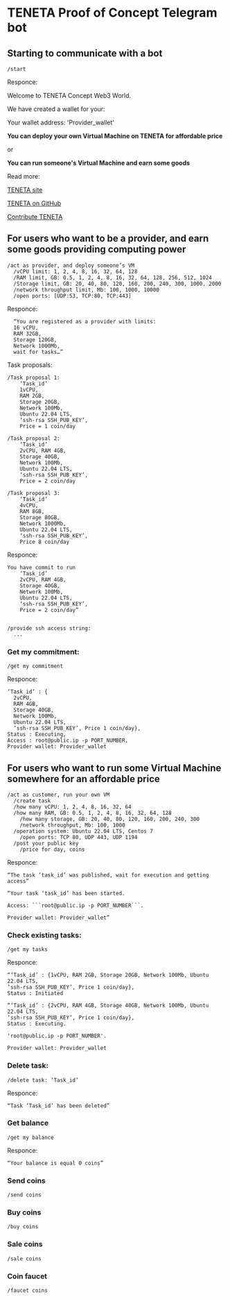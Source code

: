 # TENETA Proof of Concept Telegram bot

## Starting to communicate with a bot

```
/start
```

Responce:


Welcome to TENETA Concept Web3 World.

We have created a wallet for your:

Your wallet address: 'Provider_wallet'

**You can deploy your own Virtual Machine on TENETA for affordable price**

or

**You can run someone's Virtual Machine and earn some goods**


Read more:

[TENETA site](https://teneta.io)

[TENETA on GitHub](https://github.com/teneta-io)

[Contribute TENETA](mailto:join@teneta.io)


## For users who want to be a provider, and earn some goods providing computing power

```
/act as provider, and deploy someone’s VM
  /vCPU limit: 1, 2, 4, 8, 16, 32, 64, 128
  /RAM limit, GB: 0.5, 1, 2, 4, 8, 16, 32, 64, 128, 256, 512, 1024
  /Storage limit, GB: 20, 40, 80, 120, 160, 200, 240, 300, 1000, 2000
  /network throughput limit, Mb: 100, 1000, 10000
  /open ports: [UDP:53, TCP:80, TCP:443]
```

Responce:

```
  “You are registered as a provider with limits:
  16 vCPU,
  RAM 32GB,
  Storage 120GB,
  Network 1000Mb,
  wait for tasks…”

```
Task proposals:
```
/Task proposal 1:
    ‘Task_id’
    1vCPU,
    RAM 2GB,
    Storage 20GB,
    Network 100Mb,
    Ubuntu 22.04 LTS,
    ‘ssh-rsa SSH_PUB_KEY’,
    Price = 1 coin/day

/Task proposal 2:
    ‘Task_id’
    2vCPU, RAM 4GB,
    Storage 40GB,
    Network 100Mb,
    Ubuntu 22.04 LTS,
    ‘ssh-rsa SSH_PUB_KEY’,
    Price = 2 coin/day

/Task proposal 3:
    ‘Task_id’
    4vCPU,
    RAM 8GB,
    Storage 80GB,
    Network 1000Mb,
    Ubuntu 22.04 LTS,
    ‘ssh-rsa SSH_PUB_KEY’,
    Price 8 coin/day
```
Responce:
```
You have commit to run
    ‘Task_id’
    2vCPU, RAM 4GB,
    Storage 40GB,
    Network 100Mb,
    Ubuntu 22.04 LTS,
    ‘ssh-rsa SSH_PUB_KEY’,
    Price = 2 coin/day”


/provide ssh access string:
  ...
```

### Get my commitment:

```
/get my commitment
```

Responce:

```
‘Task_id’ : {
  2vCPU,
  RAM 4GB,
  Storage 40GB,
  Network 100Mb,
  Ubuntu 22.04 LTS,
  ‘ssh-rsa SSH_PUB_KEY’, Price 1 coin/day},
Status : Executing,
Access : root@public.ip -p PORT_NUMBER,
Provider wallet: Provider_wallet
```

## For users who want to run some Virtual Machine somewhere for an affordable price

```
/act as customer, run your own VM
  /create task
  /how many vCPU: 1, 2, 4, 8, 16, 32, 64
  /how many RAM, GB: 0.5, 1, 2, 4, 8, 16, 32, 64, 128
	/how many storage, GB: 20, 40, 80, 120, 160, 200, 240, 300
	/network throughput, Mb: 100, 1000		
  /operation system: Ubuntu 22.04 LTS, Centos 7
	/open ports: TCP 80, UDP 443, UDP 1194
  /post your public key
	/price for day, coins
```

Responce:

```
“The task ‘task_id’ was published, wait for execution and getting access”

“Your task ‘task_id’ has been started.

Access: ```root@public.ip -p PORT_NUMBER```.

Provider wallet: Provider_wallet”
```

### Check existing tasks:

```
/get my tasks
```
Responce:
```
“‘Task_id’ : {1vCPU, RAM 2GB, Storage 20GB, Network 100Mb, Ubuntu 22.04 LTS,
‘ssh-rsa SSH_PUB_KEY’, Price 1 coin/day},
Status : Initiated

“‘Task_id’ : {2vCPU, RAM 4GB, Storage 40GB, Network 100Mb, Ubuntu 22.04 LTS,
‘ssh-rsa SSH_PUB_KEY’, Price 1 coin/day},
Status : Executing.

'root@public.ip -p PORT_NUMBER'.

Provider wallet: Provider_wallet
```

### Delete task:

```
/delete task: ‘Task_id’
```

Responce:

```
“Task ‘Task_id’ has been deleted”
```

### Get balance

```
/get my balance
```
Responce:
```
“Your balance is equal 0 coins”
```

### Send coins

```
/send coins
```

### Buy coins

```
/buy coins
```

### Sale coins

```
/sale coins
```

### Coin faucet

```
/faucet coins
```

